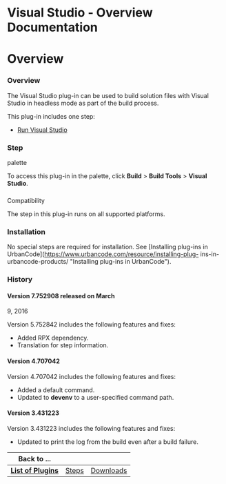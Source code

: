 
Visual Studio - Overview Documentation
======================================

# Overview




### Overview




 


The Visual Studio plug-in can be used to build solution files with Visual Studio in headless mode
 as part of the build process.


This plug-in includes one step:


* [Run Visual Studio](#run_visual_studio)



### Step
 palette


To access this plug-in in the palette, click **Build** > **Build Tools** > **Visual Studio**.


### 
Compatibility


The step in this plug-in runs on all supported platforms.


### Installation


No special steps are 
required for installation. See [Installing plug-ins in UrbanCode](https://www.urbancode.com/resource/installing-plug-
ins-in-urbancode-products/ "Installing plug-ins in UrbanCode").


### History


#### Version 7.752908 released on March 
9, 2016


Version 5.752842 includes the following features and fixes:


* Added RPX dependency.
* Translation for step 
information.


#### Version 4.707042


Version 4.707042 includes the following features and fixes:


* Added a default 
command.
* Updated to **devenv** to a user-specified command path.


#### Version 3.431223


Version 3.431223 includes 
the following features and fixes:


* Updated to print the log from the build even after a build failure.


|Back to ...|||
| :---: | :---: | :---: |
|[**List of Plugins**](../../index.md)|[Steps](./steps.md)|[Downloads](./downloads.md)|
